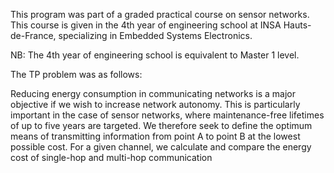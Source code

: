 This program was part of a graded practical course on sensor networks. This course is given in the 4th year of engineering school at INSA Hauts-de-France, specializing in Embedded Systems Electronics.

NB: The 4th year of engineering school is equivalent to Master 1 level.

The TP problem was as follows:

Reducing energy consumption in communicating networks is a major objective if we wish to increase network autonomy. 
This is particularly important in the case of sensor networks, where maintenance-free lifetimes of up to five years are targeted. 
We therefore seek to define the optimum means of transmitting information from point A to point B at the lowest possible cost. 
For a given channel, we calculate and compare the energy cost of single-hop and multi-hop communication
